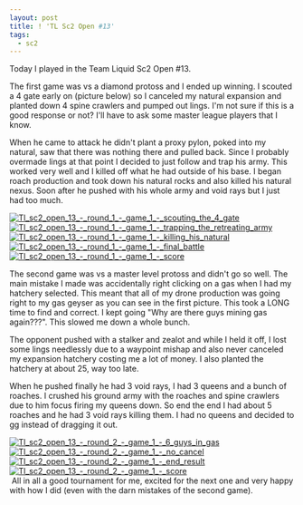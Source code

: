 ```yaml
---
layout: post
title: ! 'TL Sc2 Open #13'
tags:
  - sc2
---
```

<p>Today I played in the Team Liquid Sc2 Open #13.</p><p>The first game was vs a diamond protoss and I ended up winning. I scouted a 4 gate early on (picture below) so I canceled my natural expansion and planted down 4 spine crawlers and pumped out lings. I'm not sure if this is a good response or not? I'll have to ask some master league players that I know.</p><p>When he came to attack he didn't plant a proxy pylon, poked into my natural, saw that there was nothing there and pulled back. Since I probably overmade lings at that point I decided to just follow and trap his army. This worked very well and I killed off what he had outside of his base. I began roach production and took down his natural rocks and also killed his natural nexus. Soon after he pushed with his whole army and void rays but I just had too much.</p><p><div class='p_embed p_image_embed'><a href="http://getfile5.posterous.com/getfile/files.posterous.com/temp-2011-02-12/gtoajFrDgzAJEekylmvcrGhfCkAiGrlmqfJeHspuHigoaozJjfwseImDnvbo/TL_Sc2_Open_13_-_Round_1_-_Game_1_-_Scouting_the_4_gate.jpg"><img alt="Tl_sc2_open_13_-_round_1_-_game_1_-_scouting_the_4_gate" src="http://getfile5.posterous.com/getfile/files.posterous.com/temp-2011-02-12/gtoajFrDgzAJEekylmvcrGhfCkAiGrlmqfJeHspuHigoaozJjfwseImDnvbo/TL_Sc2_Open_13_-_Round_1_-_Game_1_-_Scouting_the_4_gate.jpg" /></a><a href="http://getfile0.posterous.com/getfile/files.posterous.com/temp-2011-02-12/yJeawezFgrElebJvryGhvFqfcpGxoAGbtpDjGtAkltGbtfcwoBllsjujrBmf/TL_Sc2_Open_13_-_Round_1_-_Game_1_-_Trapping_the_retreating_army.jpg"><img alt="Tl_sc2_open_13_-_round_1_-_game_1_-_trapping_the_retreating_army" src="http://getfile0.posterous.com/getfile/files.posterous.com/temp-2011-02-12/yJeawezFgrElebJvryGhvFqfcpGxoAGbtpDjGtAkltGbtfcwoBllsjujrBmf/TL_Sc2_Open_13_-_Round_1_-_Game_1_-_Trapping_the_retreating_army.jpg" /></a><a href="http://getfile5.posterous.com/getfile/files.posterous.com/temp-2011-02-12/tybligaptmfDEdCkpDaJrHayewHrlgJldcmAEuGzBbnwosnrJukGhliEnqmH/TL_Sc2_Open_13_-_Round_1_-_Game_1_-_Killing_his_natural.jpg"><img alt="Tl_sc2_open_13_-_round_1_-_game_1_-_killing_his_natural" src="http://getfile5.posterous.com/getfile/files.posterous.com/temp-2011-02-12/tybligaptmfDEdCkpDaJrHayewHrlgJldcmAEuGzBbnwosnrJukGhliEnqmH/TL_Sc2_Open_13_-_Round_1_-_Game_1_-_Killing_his_natural.jpg" /></a><a href="http://getfile6.posterous.com/getfile/files.posterous.com/temp-2011-02-12/kIxcjqEdumFalhybzJEhfHJfgAihiknksgtzjvgfzwqkHsGbsCaCwivIdtEH/TL_Sc2_Open_13_-_Round_1_-_Game_1_-_Final_battle.jpg"><img alt="Tl_sc2_open_13_-_round_1_-_game_1_-_final_battle" src="http://getfile6.posterous.com/getfile/files.posterous.com/temp-2011-02-12/kIxcjqEdumFalhybzJEhfHJfgAihiknksgtzjvgfzwqkHsGbsCaCwivIdtEH/TL_Sc2_Open_13_-_Round_1_-_Game_1_-_Final_battle.jpg" /></a><a href="http://getfile4.posterous.com/getfile/files.posterous.com/temp-2011-02-12/zmApkkqDdIcgbeaykdqxxJukJvqGyvoaagIHJBzxDmhDHCHdctsImdzelDsh/TL_Sc2_Open_13_-_Round_1_-_Game_1_-_Score.jpg"><img alt="Tl_sc2_open_13_-_round_1_-_game_1_-_score" src="http://getfile4.posterous.com/getfile/files.posterous.com/temp-2011-02-12/zmApkkqDdIcgbeaykdqxxJukJvqGyvoaagIHJBzxDmhDHCHdctsImdzelDsh/TL_Sc2_Open_13_-_Round_1_-_Game_1_-_Score.jpg" /></a></div></p><p>The second game was vs a master level protoss and didn't go so well. The main mistake I made was accidentally right clicking on a gas when I had my hatchery selected. This meant that all of my drone production was going right to my gas geyser as you can see in the first picture. This took a LONG time to find and correct. I kept going "Why are there guys mining gas again???". This slowed me down a whole bunch.</p><p>The opponent pushed with a stalker and zealot and while I held it off, I lost some lings needlessly due to a waypoint mishap and also never canceled my expansion hatchery costing me a lot of money. I also planted the hatchery at about 25, way too late.</p><p>When he pushed finally he had 3 void rays, I had 3 queens and a bunch of roaches. I crushed his ground army with the roaches and spine crawlers due to him focus firing my queens down. So end the end I had about 5 roaches and he had 3 void rays killing them. I had no queens and decided to gg instead of dragging it out.</p><p><div class='p_embed p_image_embed'><a href="http://getfile5.posterous.com/getfile/files.posterous.com/temp-2011-02-12/ogddEsBHbxJlftqHuklJbEIulherleqoiaFEGCznpmfhjgpJbhlDaJujjktl/TL_Sc2_Open_13_-_Round_2_-_Game_1_-_6_guys_in_gas.jpg"><img alt="Tl_sc2_open_13_-_round_2_-_game_1_-_6_guys_in_gas" src="http://getfile5.posterous.com/getfile/files.posterous.com/temp-2011-02-12/ogddEsBHbxJlftqHuklJbEIulherleqoiaFEGCznpmfhjgpJbhlDaJujjktl/TL_Sc2_Open_13_-_Round_2_-_Game_1_-_6_guys_in_gas.jpg" /></a><a href="http://getfile2.posterous.com/getfile/files.posterous.com/temp-2011-02-12/bhlDaJujjktlBIFyFcIqppcqpEzzczjulDpBpdJgicyjACozElGithqbmbDw/TL_Sc2_Open_13_-_Round_2_-_Game_1_-_No_cancel.jpg"><img alt="Tl_sc2_open_13_-_round_2_-_game_1_-_no_cancel" src="http://getfile2.posterous.com/getfile/files.posterous.com/temp-2011-02-12/bhlDaJujjktlBIFyFcIqppcqpEzzczjulDpBpdJgicyjACozElGithqbmbDw/TL_Sc2_Open_13_-_Round_2_-_Game_1_-_No_cancel.jpg" /></a><a href="http://getfile6.posterous.com/getfile/files.posterous.com/temp-2011-02-12/bxBpHqqgJtDayEifhCBvcoDJvbyaGatljkzHfqsvhAakApogyEcaggdqnceH/TL_Sc2_Open_13_-_Round_2_-_Game_1_-_End_result.jpg"><img alt="Tl_sc2_open_13_-_round_2_-_game_1_-_end_result" src="http://getfile6.posterous.com/getfile/files.posterous.com/temp-2011-02-12/bxBpHqqgJtDayEifhCBvcoDJvbyaGatljkzHfqsvhAakApogyEcaggdqnceH/TL_Sc2_Open_13_-_Round_2_-_Game_1_-_End_result.jpg" /></a><a href="http://getfile0.posterous.com/getfile/files.posterous.com/temp-2011-02-12/CoJatibCEwhqHoheqAsnDpiFsAIyfJedsfpqAGaIyznhGfkDbcwvaawpdjpj/TL_Sc2_Open_13_-_Round_2_-_Game_1_-_Score.jpg"><img alt="Tl_sc2_open_13_-_round_2_-_game_1_-_score" src="http://getfile0.posterous.com/getfile/files.posterous.com/temp-2011-02-12/CoJatibCEwhqHoheqAsnDpiFsAIyfJedsfpqAGaIyznhGfkDbcwvaawpdjpj/TL_Sc2_Open_13_-_Round_2_-_Game_1_-_Score.jpg" /></a></div>&nbsp;All in all a good tournament for me, excited for the next one and very happy with how I did (even with the darn mistakes of the second game).</p>
